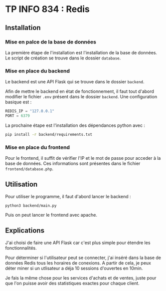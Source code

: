 # TP INFO 834 : Redis

## Installation 

### Mise en palce de la base de données

La première étape de l'installation est l'installation de la base de données. Le script de création se trouve dans le dossier `database`.

### Mise en place du backend

Le backend est une API Flask qui se trouve dans le dossier `backend`.

Afin de mettre le backend en état de fonctionnement, il faut tout d'abord modifier le fichier `.env` présent dans le dossier `backend`. Une configuration basique est : 
```js
REDIS_IP = "127.0.0.1"
PORT = 6379
```

La prochaine étape est l'installation des dépendances python avec : 
```sh
pip install -r backend/requirements.txt
```

### Mise en place du frontend

Pour le frontend, il suffit de vérifier l'IP et le mot de passe pour acceder à la base de données. Ces informations sont présentes dans le fichier `frontend/database.php`.

## Utilisation 

Pour utiliser le programme, il faut d'abord lancer le backend : 
```
python3 backend/main.py
``` 

Puis on peut lancer le frontend avec apache.

## Explications 

J'ai choisi de faire une API Flask car c'est plus simple pour étendre les fonctionnalités.

Pour déterminer si l'utilisateur peut se connecter, j'ai inséré dans la base de données Redis tous les horaires de conexions. A partir de cela, je peux déter miner si un utlisateur a déja 10 sessions d'ouvertes en 10min.

Je fais la même chose pour les services d'achats et de ventes, juste pour que l'on puisse avoir des statistiques exactes pour chaque client. 